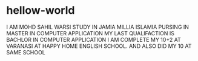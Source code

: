 # hellow-world
I AM MOHD SAHIL WARSI
STUDY IN JAMIA MILLIA ISLAMIA
PURSING IN MASTER IN COMPUTER APPLICATION
MY LAST QUALIFACTION IS BACHLOR IN COMPUTER APPLICATION
I AM COMPLETE MY 10+2 AT VARANASI AT HAPPY HOME ENGLISH SCHOOL.
AND ALSO DID MY 10 AT SAME SCHOOL
